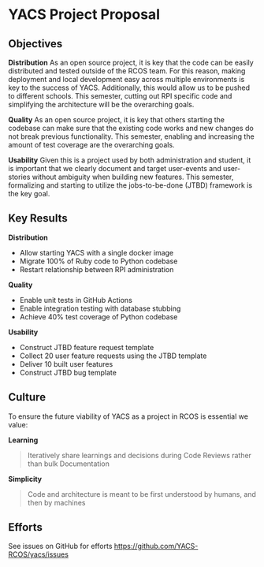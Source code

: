 # YACS Project Proposal

## Objectives

**Distribution**
As an open source project, it is key that the code can be easily distributed and tested outside of the RCOS team. For this reason, making deployment and local development easy across multiple environments is key to the success of YACS. Additionally, this would allow us to be pushed to different schools. This semester, cutting out RPI specific code and simplifying the architecture will be the overarching goals.

**Quality**
As an open source project, it is key that others starting the codebase can make sure that the existing code works and new changes do not break previous functionality. This semester, enabling and increasing the amount of test coverage are the overarching goals.

**Usability**
Given this is a project used by both administration and student, it is important that we clearly document and target user-events and user-stories without ambiguity when building new features. This semester, formalizing and starting to utilize the jobs-to-be-done (JTBD) framework is the key goal.

## Key Results

**Distribution**

- Allow starting YACS with a single docker image
- Migrate 100% of Ruby code to Python codebase
- Restart relationship between RPI administration

**Quality**

- Enable unit tests in GitHub Actions
- Enable integration testing with database stubbing
- Achieve 40% test coverage of Python codebase

**Usability**

- Construct JTBD feature request template
- Collect 20 user feature requests using the JTBD template
- Deliver 10 built user features
- Construct JTBD bug template

## Culture
To ensure the future viability of YACS as a project in RCOS is essential we value:

**Learning**

> Iteratively share learnings and decisions during Code Reviews rather than bulk Documentation

**Simplicity**

> Code and architecture is meant to be first understood by humans, and then by machines

## Efforts

See issues on GitHub for efforts https://github.com/YACS-RCOS/yacs/issues